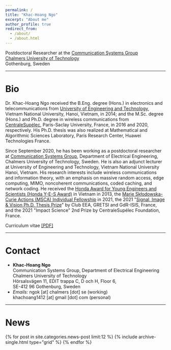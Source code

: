 ```yaml
---
permalink: /
title: "Khac-Hoang Ngo"
excerpt: "About me"
author_profile: true
redirect_from: 
  - /about/
  - /about.html
---
```


Postdoctoral Researcher at the [Communication Systems Group](https://www.chalmers.se/en/staff/Pages/ngok.aspx)\
[Chalmers University of Technology](https://www.chalmers.se/sv/Sidor/default.aspx)\
Gothenburg, Sweden

---
# Bio

Dr. Khac-Hoang Ngo received the B.Eng. degree (Hons.) in electronics and telecommunications from [University of Engineering and Technology](https://uet.vnu.edu.vn/), Vietnam National University, Hanoi, Vietnam, in 2014; and the M.Sc. degree (Hons.) and Ph.D. degree in wireless communications from [CentraleSupélec](https://www.centralesupelec.fr/), Paris-Saclay University, France, in 2016 and 2020, respectively. His Ph.D. thesis was also realized at Mathematical and Algorithmic Sciences Laboratory, Paris Research Center, Huawei Technologies France. 

Since September 2020, he has been working as a postdoctoral researcher at [Communication Systems Group](https://www.chalmers.se/en/departments/e2/research/Communication-systems/Pages/Communication-Systems.aspx), Department of Electrical Engineering, Chalmers University of Technology, Sweden. He is also an adjunct lecturer at University of Engineering and Technology, Vietnam National University Hanoi, Vietnam. His research interests include wireless communications and information theory, with an emphasis on massive random access, edge computing, MIMO, noncoherent communications, coded caching, and network coding. He received the [Honda Award for Young Engineers and Scientists (Honda Y-E-S Award)](https://www.hondafoundation.jp/yes/index_en/119) in Vietnam in 2013, the [Marie Skłodowska-Curie Actions (MSCA) Individual Fellowship](https://cordis.europa.eu/project/id/101022113) in 2021, the 2021 "[Signal, Image & Vision Ph.D. Thesis Prize](http://gretsi.fr/prix-de-these2021/resultats.php)" by Club EEA, GRETSI and GdR-ISIS, France, and the 2021 "Impact Science" 2nd Prize by CentraleSupélec Foundation, France.

Curriculum vitae [[PDF]](http://khachoang1412.github.io/files/CV_HoangNgo.pdf)

---
# Contact

* **Khac-Hoang Ngo** \
Communication Systems Group, Department of Electrical Engineering \
Chalmers University of Technology \
Hörsalsvägen 11, EDIT trappa C, D och H, Floor 6,\
SE-412 96 Gothenburg, Sweden 
* *Emails:* ngok [at] chalmers [dot] se (working) \
          khachoang1412 [at] gmail [dot] com (personal)

---
# News

<div class="grid__wrapper">
{% for post in site.categories.news-post limit:12 %}  
    {% include archive-single.html type="grid" %}
{% endfor %}
</div>
